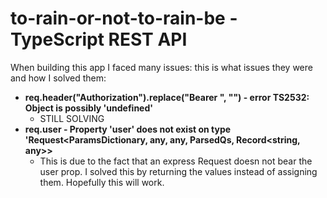 # to-rain-or-not-to-rain-be - TypeScript REST API

When building this app I faced many issues: this is what issues they were and how I solved them: 

- **req.header("Authorization").replace("Bearer ", "") - error TS2532: Object is possibly 'undefined'**
  - STILL SOLVING 
- **req.user - Property 'user' does not exist on type 'Request<ParamsDictionary, any, any, ParsedQs, Record<string, any>>** 
  - This is due to the fact that an express Request doesn not bear the user prop. I solved this by returning the values instead of assigning them. Hopefully this will work.
